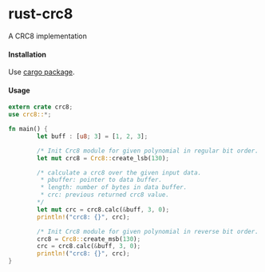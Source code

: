 # rust-crc8
A CRC8 implementation

#### Installation

Use [cargo package](https://crates.io/crates/crc8).

#### Usage
```rust
extern crate crc8;
use crc8::*;

fn main() {
        let buff : [u8; 3] = [1, 2, 3];

        /* Init Crc8 module for given polynomial in regular bit order. */
        let mut crc8 = Crc8::create_lsb(130);

        /* calculate a crc8 over the given input data.
         * pbuffer: pointer to data buffer.
         * length: number of bytes in data buffer.
         * crc:	previous returned crc8 value.
        */
        let mut crc = crc8.calc(&buff, 3, 0);
        println!("crc8: {}", crc);

        /* Init Crc8 module for given polynomial in reverse bit order. */
        crc8 = Crc8::create_msb(130);
        crc = crc8.calc(&buff, 3, 0);
        println!("crc8: {}", crc);
}
```
